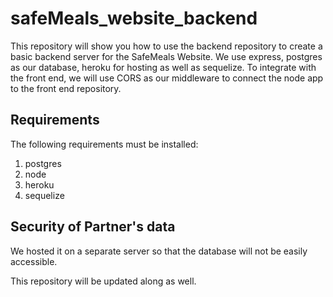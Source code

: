 # safeMeals_website_backend
This repository will show you how to use the backend repository to create a basic backend server for the SafeMeals Website. 
We use express, postgres as our database, heroku for hosting as well as sequelize.
To integrate with the front end, we will use CORS as our middleware to connect the node app to the front end repository.

## Requirements 
The following requirements must be installed:
1. postgres
2. node
3. heroku 
4. sequelize

## Security of Partner's data
We hosted it on a separate server so that the database will not be easily accessible.

This repository will be updated along as well.
